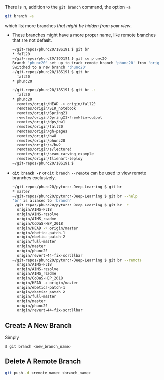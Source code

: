 There is in, addition to the `git branch` command, the option `-a`
```bash
git branch -a
```
which list more branches _that might be hidden from your view_.
- These branches might have a more proper name, like remote branches that are not default.
  ```bash
  ~/git-repos/phunc20/18S191 $ git br
  * fall20
  ~/git-repos/phunc20/18S191 $ git co phunc20
  Branch 'phunc20' set up to track remote branch 'phunc20' from 'origin'.
  Switched to a new branch 'phunc20'
  ~/git-repos/phunc20/18S191 $ git br
    fall20
  * phunc20
  
  ~/git-repos/phunc20/18S191 $ git br -a
    fall20
  * phunc20
    remotes/origin/HEAD -> origin/fall20
    remotes/origin/SIR_notebook
    remotes/origin/Spring21
    remotes/origin/Spring21-franklin-output
    remotes/origin/dps/hw1
    remotes/origin/fall20
    remotes/origin/gh-pages
    remotes/origin/hw8
    remotes/origin/phunc20
    remotes/origin/s/hw2
    remotes/origin/s/lecture3
    remotes/origin/seam_carving_example
    remotes/origin/tlienart-deploy
  ~/git-repos/phunc20/18S191 $
  ```
- **`git branch -r`** or `git branch --remote` can be used to view remote branches exclusively.
  ```bash
  ~/git-repos/phunc20/pytorch-Deep-Learning $ git br
  * master
  ~/git-repos/phunc20/pytorch-Deep-Learning $ git br --help
  'br' is aliased to 'branch'
  ~/git-repos/phunc20/pytorch-Deep-Learning $ git br -r
    origin/AIMS-FL18
    origin/AIMS-resolve
    origin/AIMS_readme
    origin/CoDaS-HEP_2018
    origin/HEAD -> origin/master
    origin/ebetica-patch-1
    origin/ebetica-patch-2
    origin/full-master
    origin/master
    origin/phunc20
    origin/revert-44-fix-scrollbar
  ~/git-repos/phunc20/pytorch-Deep-Learning $ git br --remote
    origin/AIMS-FL18
    origin/AIMS-resolve
    origin/AIMS_readme
    origin/CoDaS-HEP_2018
    origin/HEAD -> origin/master
    origin/ebetica-patch-1
    origin/ebetica-patch-2
    origin/full-master
    origin/master
    origin/phunc20
    origin/revert-44-fix-scrollbar
  ```


## Create A New Branch
Simply
```shell
$ git branch <new_branch_name>
```


## Delete A Remote Branch
```bash
git push -d <remote_name> <branch_name>
```
